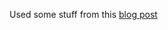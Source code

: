 Used some stuff from this [blog post](https://www.freecodecamp.org/news/dive-into-dotfiles-part-2-6321b4a73608/)
